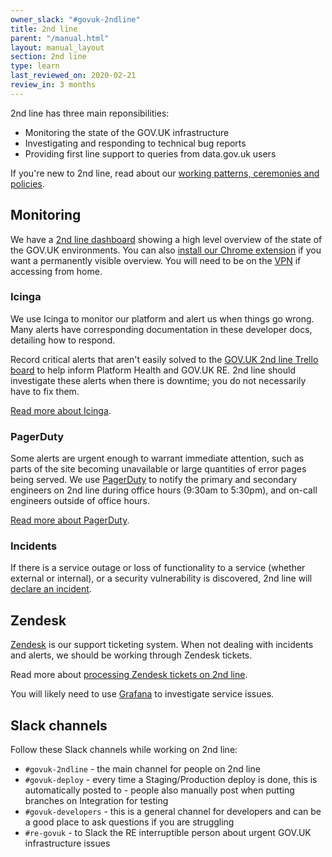 ```yaml
---
owner_slack: "#govuk-2ndline"
title: 2nd line
parent: "/manual.html"
layout: manual_layout
section: 2nd line
type: learn
last_reviewed_on: 2020-02-21
review_in: 3 months
---
```


2nd line has three main reponsibilities:

- Monitoring the state of the GOV.UK infrastructure
- Investigating and responding to technical bug reports
- Providing first line support to queries from data.gov.uk users

If you're new to 2nd line, read about our [working patterns, ceremonies and policies](/manual/welcome-to-2nd-line.html).

## Monitoring

We have a [2nd line dashboard][2nd-line-dashboard] showing a high level overview of the state of
the GOV.UK environments. You can also [install our Chrome extension][chrome-extension] if you want
a permanently visible overview. You will need to be on the [VPN](/manual/vpn.html) if accessing from home.

### Icinga

We use Icinga to monitor our platform and alert us when things go wrong. Many alerts have corresponding
documentation in these developer docs, detailing how to respond.

Record critical alerts that aren't easily solved to the [GOV.UK 2nd line Trello board][2nd-line-trello-board]
to help inform Platform Health and GOV.UK RE. 2nd line should investigate these alerts when there is downtime;
you do not necessarily have to fix them.

[Read more about Icinga](/manual/icinga.html).

### PagerDuty

Some alerts are urgent enough to warrant immediate attention, such as parts of the site becoming
unavailable or large quantities of error pages being served. We use [PagerDuty](https://governmentdigitalservice.pagerduty.com)
to notify the primary and secondary engineers on 2nd line during office hours (9:30am to 5:30pm), and
on-call engineers outside of office hours.

[Read more about PagerDuty](/manual/pagerduty.html).

### Incidents

If there is a service outage or loss of functionality to a service (whether external or internal),
or a security vulnerability is discovered, 2nd line will [declare an incident](/manual/incident-management-guidance.html).

## Zendesk

[Zendesk](https://govuk.zendesk.com) is our support ticketing system. When not dealing with incidents and
alerts, we should be working through Zendesk tickets.

Read more about [processing Zendesk tickets on 2nd line](/manual/zendesk.html).

You will likely need to use [Grafana](/manual/grafana.html) to investigate service issues.

## Slack channels

Follow these Slack channels while working on 2nd line:

* `#govuk-2ndline` - the main channel for people on 2nd line
* `#govuk-deploy` - every time a Staging/Production deploy is done, this is automatically posted to - people also manually post when putting branches on Integration for testing
* `#govuk-developers` - this is a general channel for developers and can be a good place to ask questions if you are struggling
* `#re-govuk` - to Slack the RE interruptible person about urgent GOV.UK infrastructure issues

[2nd-line-dashboard]: https://alphagov.github.io/frame-splits/index.html?title=&layout=2x1-75-25&url%5B%5D=https%3A%2F%2Fgovuk-secondline-blinken.herokuapp.com%2Fblinken.html&url%5B%5D=https%3A%2F%2Fgrafana.production.govuk.digital%2Fdashboard%2Ffile%2F2ndline_health.json&url%5B%5D=https%3A%2F%2Fgovuk-zendesk-display-screen.herokuapp.com&url%5B%5D=
[2nd-line-trello-board]: https://trello.com/b/M7UzqXpk/govuk-2nd-line
[chrome-extension]: https://github.com/alphagov/blinkenjs#chrome-extension
